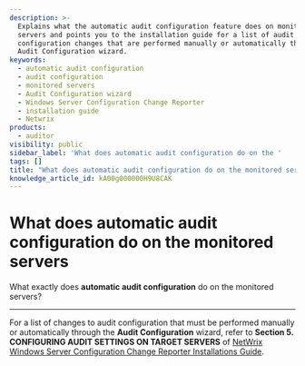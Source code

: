 ```yaml
---
description: >-
  Explains what the automatic audit configuration feature does on monitored
  servers and points you to the installation guide for a list of audit
  configuration changes that are performed manually or automatically through the
  Audit Configuration wizard.
keywords:
  - automatic audit configuration
  - audit configuration
  - monitored servers
  - Audit Configuration wizard
  - Windows Server Configuration Change Reporter
  - installation guide
  - Netwrix
products:
  - auditor
visibility: public
sidebar_label: 'What does automatic audit configuration do on the '
tags: []
title: "What does automatic audit configuration do on the monitored servers"
knowledge_article_id: kA00g000000H9U8CAK
---
```


# What does automatic audit configuration do on the monitored servers

What exactly does **automatic audit configuration** do on the monitored servers?

---

For a list of changes to audit configuration that must be performed manually or automatically through the **Audit Configuration** wizard, refer to **Section 5. CONFIGURING AUDIT SETTINGS ON TARGET SERVERS** of [NetWrix Windows Server Configuration Change Reporter Installations Guide](https://www.netwrix.com/download/documents/NetWrix_Windows_Server_Change_Reporter_Installation_Guide.pdf).
